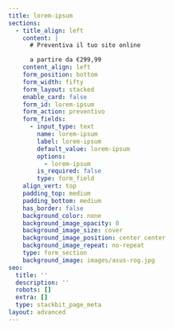 ```yaml
---
title: lorem-ipsum
sections:
  - title_align: left
    content: |
      # Preventiva il tuo sito online 

      a partire da €299,99
    content_align: left
    form_position: bottom
    form_width: fifty
    form_layout: stacked
    enable_card: false
    form_id: lorem-ipsum
    form_action: preventivo
    form_fields:
      - input_type: text
        name: lorem-ipsum
        label: lorem-ipsum
        default_value: lorem-ipsum
        options:
          - lorem-ipsum
        is_required: false
        type: form_field
    align_vert: top
    padding_top: medium
    padding_bottom: medium
    has_border: false
    background_color: none
    background_image_opacity: 0
    background_image_size: cover
    background_image_position: center center
    background_image_repeat: no-repeat
    type: form_section
    background_image: images/asus-rog.jpg
seo:
  title: ''
  description: ''
  robots: []
  extra: []
  type: stackbit_page_meta
layout: advanced
---
```

